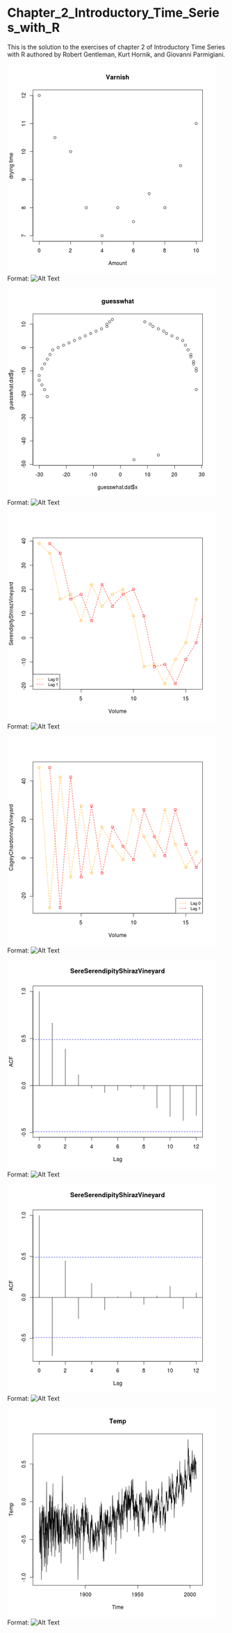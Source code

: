 # Chapter_2_Introductory_Time_Series_with_R
This is the solution to the exercises of chapter 2 of Introductory Time Series with R authored by Robert Gentleman, Kurt Hornik, and Giovanni Parmigiani.

![GitHub Logo](/Varnish.png)
Format: ![Alt Text](https://raw.githubusercontent.com/vahidNaghshin/Chapter_1_Introductory_Time_Series_with_R/Varnish.png)

![GitHub Logo](/guesswhat.png)
Format: ![Alt Text](https://raw.githubusercontent.com/vahidNaghshin/Chapter_1_Introductory_Time_Series_with_R/guesswhat.png)

![GitHub Logo](/SerendipityShirazVineyard.png)
Format: ![Alt Text](https://raw.githubusercontent.com/vahidNaghshin/Chapter_1_Introductory_Time_Series_with_R/SerendipityShirazVineyard.png)

![GitHub Logo](/CageyChardonnayVineyard.png)
Format: ![Alt Text](https://raw.githubusercontent.com/vahidNaghshin/Chapter_1_Introductory_Time_Series_with_R/CageyChardonnayVineyard.png)

![GitHub Logo](/ACFSerendipityShirazVineyard.png)
Format: ![Alt Text](https://raw.githubusercontent.com/vahidNaghshin/Chapter_1_Introductory_Time_Series_with_R/ACFSerendipityShirazVineyard.png)

![GitHub Logo](/ACFCageyChardonnayVineyard.png)
Format: ![Alt Text](https://raw.githubusercontent.com/vahidNaghshin/Chapter_1_Introductory_Time_Series_with_R/ACFCageyChardonnayVineyard.png)

![GitHub Logo](/GlobalTs.png)
Format: ![Alt Text](https://raw.githubusercontent.com/vahidNaghshin/Chapter_1_Introductory_Time_Series_with_R/GlobalTs.png)
